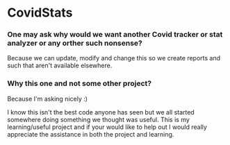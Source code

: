 # CovidStats

### One may ask why would we want another Covid tracker or stat analyzer or any orther such nonsense? 

Because we can update, modify and change this so we create reports and such that aren't available elsewhere. 

### Why this one and not some other project? 

Because I'm asking nicely :) 

I know this isn't the best code anyone has seen but we all started somewhere doing something we thought was 
useful. This is my learning/useful project and if your would like to help out I would really appreciate the 
assistance in both the project and learning. 

